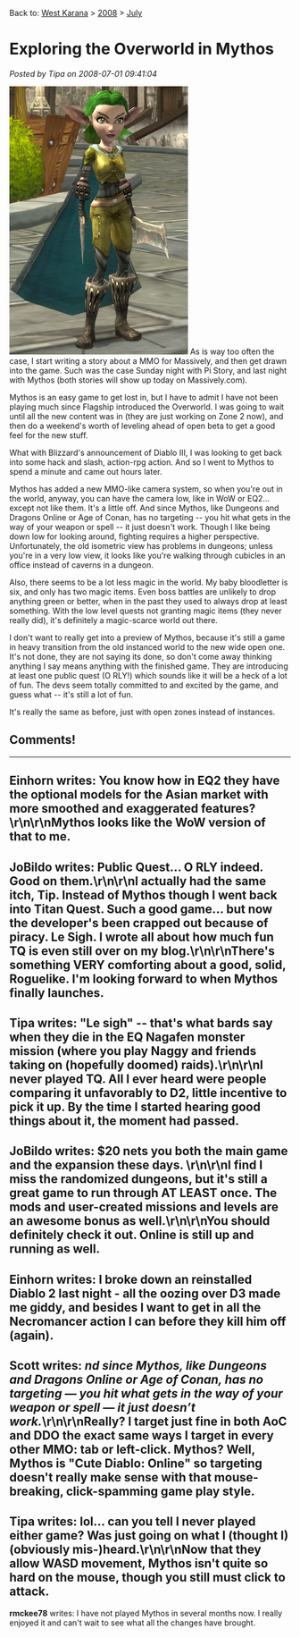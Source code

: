Back to: [West Karana](/posts/westkarana.md) > [2008](/posts/2008/westkarana.md) > [July](./westkarana.md)
# Exploring the Overworld in Mythos

*Posted by Tipa on 2008-07-01 09:41:04*

![mythos-2008-07-01-07-57-34-71.jpg](../../../uploads/2008/07/mythos-2008-07-01-07-57-34-71.jpg) As is way too often the case, I start writing a story about a MMO for Massively, and then get drawn into the game. Such was the case Sunday night with Pi Story, and last night with Mythos (both stories will show up today on Massively.com).

Mythos is an easy game to get lost in, but I have to admit I have not been playing much since Flagship introduced the Overworld. I was going to wait until all the new content was in (they are just working on Zone 2 now), and then do a weekend's worth of leveling ahead of open beta to get a good feel for the new stuff.

What with Blizzard's announcement of Diablo III, I was looking to get back into some hack and slash, action-rpg action. And so I went to Mythos to spend a minute and came out hours later.

Mythos has added a new MMO-like camera system, so when you're out in the world, anyway, you can have the camera low, like in WoW or EQ2... except not like them. It's a little off. And since Mythos, like Dungeons and Dragons Online or Age of Conan, has no targeting -- you hit what gets in the way of your weapon or spell -- it just doesn't work. Though I like being down low for looking around, fighting requires a higher perspective. Unfortunately, the old isometric view has problems in dungeons; unless you're in a very low view, it looks like you're walking through cubicles in an office instead of caverns in a dungeon.

Also, there seems to be a lot less magic in the world. My baby bloodletter is six, and only has two magic items. Even boss battles are unlikely to drop anything green or better, when in the past they used to always drop at least something. With the low level quests not granting magic items (they never really did), it's definitely a magic-scarce world out there.

I don't want to really get into a preview of Mythos, because it's still a game in heavy transition from the old instanced world to the new wide open one. It's not done, they are not saying its done, so don't come away thinking anything I say means anything with the finished game. They are introducing at least one public quest (O RLY!) which sounds like it will be a heck of a lot of fun. The devs seem totally committed to and excited by the game, and guess what -- it's still a lot of fun.

It's really the same as before, just with open zones instead of instances.

## Comments!
---
**Einhorn** writes: You know how in EQ2 they have the optional models for the Asian market with more smoothed and exaggerated features?\r\n\r\nMythos looks like the WoW version of that to me.
---
**JoBildo** writes: Public Quest... O RLY indeed.  Good on them.\r\n\r\nI actually had the same itch, Tip.  Instead of Mythos though I went back into Titan Quest.  Such a good game... but now the developer's been crapped out because of piracy.  Le Sigh.  I wrote all about how much fun TQ is even still over on my blog.\r\n\r\nThere's something VERY comforting about a good, solid, Roguelike.  I'm looking forward to when Mythos finally launches.
---
**Tipa** writes: "Le sigh" -- that's what bards say when they die in the EQ Nagafen monster mission (where you play Naggy and friends taking on (hopefully doomed) raids).\r\n\r\nI never played TQ. All I ever heard were people comparing it unfavorably to D2, little incentive to pick it up. By the time I started hearing good things about it, the moment had passed.
---
**JoBildo** writes: $20 nets you both the main game and the expansion these days. \r\n\r\nI find I miss the randomized dungeons, but it's still a great game to run through AT LEAST once.  The mods and user-created missions and levels are an awesome bonus as well.\r\n\r\nYou should definitely check it out.  Online is still up and running as well.
---
**Einhorn** writes: I broke down an reinstalled Diablo 2 last night - all the oozing over D3 made me giddy, and besides I want to get in all the Necromancer action I can before they kill him off (again).
---
**Scott** writes: <i>nd since Mythos, like Dungeons and Dragons Online or Age of Conan, has no targeting — you hit what gets in the way of your weapon or spell — it just doesn’t work.</i>\r\n\r\nReally? I target just fine in both AoC and DDO the exact same ways I target in every other MMO: tab or left-click. Mythos? Well, Mythos is "Cute Diablo: Online" so targeting doesn't really make sense with that mouse-breaking, click-spamming game play style.
---
**Tipa** writes: lol... can you tell I never played either game? Was just going on what I (thought I) (obviously mis-)heard.\r\n\r\nNow that they allow WASD movement, Mythos isn't quite so hard on the mouse, though you still must click to attack.
---
**rmckee78** writes: I have not played Mythos in several months now. I really enjoyed it and can't wait to see what all the changes have brought.
